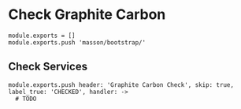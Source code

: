 
# Check Graphite Carbon

    module.exports = []
    module.exports.push 'masson/bootstrap/'

## Check Services

    module.exports.push header: 'Graphite Carbon Check', skip: true, label_true: 'CHECKED', handler: ->
      # TODO
